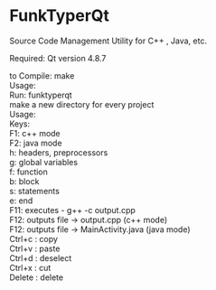 # FunkTyperQt
Source Code Management Utility for C++ , Java, etc.

Required: Qt version 4.8.7

to Compile: make
<br>
Usage:<br>
Run: funktyperqt<br>
make a new directory for every project
<br>
Usage:<br>
Keys:<br>
F1: c++ mode<br>
F2: java mode<br>
h: headers, preprocessors<br>
g: global variables<br>
f: function<br>
b: block<br>
s: statements<br>
e: end<br>
F11: executes - g++ -c output.cpp <br>
F12: outputs file -> output.cpp (c++ mode) <br>
F12: outputs file -> MainActivity.java (java mode) <br>
Ctrl+c : copy<br>
Ctrl+v : paste<br>
Ctrl+d : deselect<br>
Ctrl+x : cut<br>
Delete : delete<br>
